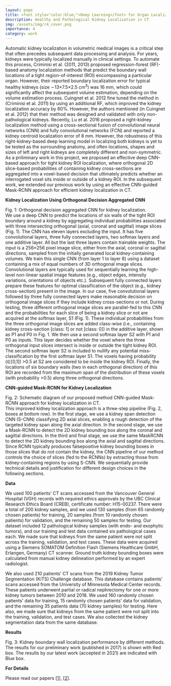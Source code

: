 ```yaml
---
layout: page
title: <font style="color:blue;">Deep Learning</font> for Organ Localization
description: Healthy and Pathological Kidney Localization in CT
img: /assets/img/r4_cover.png
importance: 4
category: work
---
```


Automatic kidney localization in volumetric medical images is a critical step that often precedes subsequent data processing and analysis. For years, kidneys were typically localized manually in clinical settings. To automate this process, Criminisi et al. (2011, 2013) proposed regression-forest (RF)-based anatomy localization methods that predict the boundary wall locations of a tight region-of-interest (ROI) encompassing a particular organ. However, their reported boundary localization error for typical healthy kidneys (size ∼13×7.5×2.5 cm<sup>3</sup>) was 16 mm, which could significantly affect the subsequent volume estimation, depending on the volume estimation process. Cuingnet et al. 2012 fine tuned the method in (Criminisi et al. 2011) by using an additional RF, which improved the kidney localization accuracy by 60%. However, the authors mentioned (in Cuingnet et al. 2012) that their method was designed and
validated with only non-pathological kidneys. Recently, Lu et al. 2016 proposed a right-kidney localization method using a cross-sectional fusion of convolutional neural networks (CNN) and fully convolutional networks (FCN) and reported a kidney centroid localization error of 8 mm. However, the robustness of this right-kidney-based deep learning model in localizing both kidneys is yet to be tested as the surrounding anatomy, and often locations, shapes and sizes of left and right kidneys are completely different and non-symmetric. As a priliminary work in this project, we proposed an effective deep CNN-based approach for tight kidney ROI localization, where orthogonal 2D slice-based probabilities of containing kidney cross-sections are aggregated into
a voxel-based decision that ultimately predicts whether an interrogated voxel sits inside or outside of a kidney ROI. In the subsequent work, we extended our previous work by using an effective CNN-guided Mask-RCNN approach for efficient kidney localization in CT.

<strong>Kidney Localization Using Orthogonal Decision Aggregated CNN</strong>

<div class="row">
    <div class="col-sm mt-3 mt-md-0">
        <img class="img-fluid rounded z-depth-1" src="{{ '/assets/img/r4_fig1.png' | relative_url }}" alt="" title="example image"/>
    </div>
</div>
<div class="caption">
    Fig. 1: Orthogonal decision aggregated CNN for kidney localization.
</div>
We use a deep CNN to predict the locations of six walls of the tight ROI boundary around a kidney by aggregating individual probabilities associated with three intersecting orthogonal (axial, coronal and sagittal) image slices (Fig. 1). The CNN has eleven layers excluding the input. It has five convolutional layers, three fully connected layers, two softmax layers and one additive layer. All but the last three layers contain trainable weights. The input is a 256×256 pixel image slice, either from the axial, coronal or sagittal directions, sampled from the initially generated local kidney-containing volumes. We train this single CNN (from layer 1 to layer 8) using a dataset containing a mix of equal numbers of 3D orthogonal image slices. Convolutional layers are typically used for sequentially learning the high-level non-linear spatial image features (e.g., object edges, intensity variations, orientations of objects etc.). Subsequent fully connected layers prepare these features for optimal classification of the object (e.g., kidney cross-section) present in the image. In our case, five convolutional layers followed by three fully connected layers make reasonable decision on orthogonal image slices if they include kidney cross-sections or not. During testing, three different orthogonal image slices are parallel-fed to this CNN and the probabilities for each slice of being a kidney slice or not are acquired at the softmax layer, S1 (Fig. 1). These individual probabilities from the three orthogonal image slices are added
class-wise (i.e., containing kidney cross-section [class: 1] or not [class: 0]) in the additive layer, shown as P1 and P0 in Fig. 1. We then use a second softmax layer S2 with P1 and P0 as inputs. This layer decides whether the voxel where the three orthogonal input slices intersect is inside or outside the tight kidney ROI. The second softmax layer S2 is included to nullify any potential miss-classification by the first softmax layer S1. The voxels having probability (∈[0,1]) >0.5 at S2 are considered to be inside the kidney ROI. Finally, the locations of six boundary walls (two in each orthogonal direction) of this ROI are recorded from the maximum span of the distribution of these voxels (with probability >0.5) along three orthogonal directions.

<strong>CNN-guided Mask-RCNN for Kidney Localization</strong>

<div class="row">
    <div class="col-sm mt-3 mt-md-0">
        <img class="img-fluid rounded z-depth-1" src="{{ '/assets/img/r4_fig2.png' | relative_url }}" alt="" title="example image"/>
    </div>
</div>
<div class="caption">
    Fig. 2: Schematic diagram of our proposed method CNN-guided Mask-RCNN approach for kidney localization in CT.
</div>
This improved kidney localization approach is a three-step pipeline (Fig. 2, boxes at bottom row). In the first stage, we use a kidney span
detection CNN (S-CNN) classifying 2D axial slices, enabling a rough detection of the targeted kidney span along the axial direction. In the second stage, we use a Mask-RCNN to detect the 2D kidney bounding box along the coronal and sagittal directions. In the third and final stage, we use the same MaskRCNN to detect the 2D kidney bounding box along the axial and sagittal directions. Since RCNN typically produces falsepositive kidney bounding boxes in those slices that do not contain the kidney, the CNN pipeline of our method controls the choice of slices (fed to the RCNNs) by extracting those from kidney-containing regions by using S-CNN. We sequentially provide technical details and justification for different design choices in the following sections.


<strong>Data</strong>

We used 100 patients’ CT scans accessed from the Vancouver General Hospital (VGH) records with required ethics approvals by the UBC Clinical Research Ethics Board (CREB), certificate number: H15-00237. There were a total of 200 kidney samples, and we used 130 samples (from 65 randomly chosen patients) for training, 20 samples (from 10 randomly chosen patients) for validation, and the remaining 50 samples for testing. Our dataset included 12 pathological
kidney samples (with endo- and exophytic tumors), and our training and test data contained six pathological cases each. We made sure that kidneys from the same patient were not split across the training, validation, and test cases. These data were acquired using a Siemens SOMATOM Definition Flash
(Siemens Healthcare GmbH, Erlangen, Germany) CT scanner. Ground truth kidney bounding boxes were calculated from manual kidney delineation performed by an expert radiologist.

We also used 210 patients’ CT scans from the 2019 Kidney Tumor Segmentation (KiTS) Challenge database. This database contains patients’ scans accessed from the University of Minnesota Medical Center records. These patients underwent partial or radical nephrectomy for one or more kidney tumors between 2010 and 2018. We used 160 randomly chosen patients’ data for training, 15 randomly chosen patients’ data for validation, and the remaining 35 patients data (70 kidney samples) for testing. Here also, we made sure that kidneys from the same patient were not split into the training, validation, and test cases. We also collected the kidney segmentation data from the same database.

<strong>Results</strong>

<div class="row">
    <div class="col-sm mt-3 mt-md-0">
        <img class="img-fluid rounded z-depth-1" src="{{ '/assets/img/r4_fig3.png' | relative_url }}" alt="" title="example image"/>
    </div>
</div>
<div class="caption">
    Fig. 3: Kidney boundary wall localization performance by different methods. The results for our preliminary work (published in 2017) is shown with Red box. The results by our latest work (accepted in 2021) are indicated with Blue box.
</div>

<strong>For Details</strong>

Please read our papers [[1](https://ieeexplore.ieee.org/abstract/document/9358223?casa_token=rxZNi4GaP-YAAAAA:vlaAvOf6J1pKBT9goM4k0cCgPyJQ9NgOg_SSzt4iAFwHINOSelv-LsPXU44-XYmkME_wsI8)], [[2](https://link.springer.com/chapter/10.1007/978-3-319-66179-7_70)].
